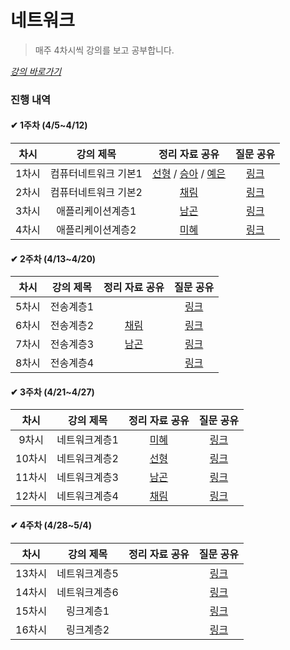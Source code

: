 # 네트워크

> 매주 4차시씩 강의를 보고 공부합니다.

_[강의 바로가기](http://www.kocw.net/home/cview.do?cid=6166c077e545b736)_

### 진행 내역

#### ✔ 1주차 (4/5~4/12)

| 차시 | 강의 제목 | 정리 자료 공유 | 질문 공유 |
| :-----: | :-----: | :-----: | :-----: | 
| 1차시 | 컴퓨터네트워크 기본1 | [선형](https://indecisive-phalange-003.notion.site/9b6c7096ab5c45c796faea152d221542) / [승아](https://substantial-radish-aee.notion.site/720da6bb4d9842f198b3ec59bfb68d84) / [예은](https://1drv.ms/u/s!ArZqtCMgCjTAf7O96FF_2CEIbPw) | [링크](https://github.com/SSAFY-S0914/CS-Study/blob/main/2.%20%EB%84%A4%ED%8A%B8%EC%9B%8C%ED%81%AC/%EC%A7%88%EB%AC%B8%EB%AA%A9%EB%A1%9D/1%EC%B0%A8%EC%8B%9C.md) |
| 2차시 | 컴퓨터네트워크 기본2 | [채림]() | [링크](https://github.com/SSAFY-S0914/CS-Study/blob/main/2.%20%EB%84%A4%ED%8A%B8%EC%9B%8C%ED%81%AC/%EC%A7%88%EB%AC%B8%EB%AA%A9%EB%A1%9D/2%EC%B0%A8%EC%8B%9C.md) |
| 3차시 | 애플리케이션계층1 | [남곤](https://ng-lee.notion.site/3-fc46c9a844ae4f8181368d77dd460fc5) | [링크](https://github.com/SSAFY-S0914/CS-Study/blob/main/2.%20%EB%84%A4%ED%8A%B8%EC%9B%8C%ED%81%AC/%EC%A7%88%EB%AC%B8%EB%AA%A9%EB%A1%9D/3%EC%B0%A8%EC%8B%9C.md) |
| 4차시 | 애플리케이션계층2 | [미혜]() | [링크](https://github.com/SSAFY-S0914/CS-Study/blob/main/2.%20%EB%84%A4%ED%8A%B8%EC%9B%8C%ED%81%AC/%EC%A7%88%EB%AC%B8%EB%AA%A9%EB%A1%9D/4%EC%B0%A8%EC%8B%9C.md) |

#### ✔ 2주차 (4/13~4/20)

| 차시 | 강의 제목 | 정리 자료 공유 | 질문 공유 |
| :-----: | :-----: | :-----: | :-----: | 
| 5차시 | 전송계층1 |  | [링크](https://github.com/SSAFY-S0914/CS-Study/blob/main/2.%20%EB%84%A4%ED%8A%B8%EC%9B%8C%ED%81%AC/%EC%A7%88%EB%AC%B8%EB%AA%A9%EB%A1%9D/5%EC%B0%A8%EC%8B%9C.md) |
| 6차시 | 전송계층2 | [채림]() | [링크](https://github.com/SSAFY-S0914/CS-Study/blob/main/2.%20%EB%84%A4%ED%8A%B8%EC%9B%8C%ED%81%AC/%EC%A7%88%EB%AC%B8%EB%AA%A9%EB%A1%9D/6%EC%B0%A8%EC%8B%9C.md) |
| 7차시 | 전송계층3 | [남곤](https://ng-lee.notion.site/7-3794c50fd1154170a75620734cc205a1) | [링크](https://github.com/SSAFY-S0914/CS-Study/blob/main/2.%20%EB%84%A4%ED%8A%B8%EC%9B%8C%ED%81%AC/%EC%A7%88%EB%AC%B8%EB%AA%A9%EB%A1%9D/7%EC%B0%A8%EC%8B%9C.md) |
| 8차시 | 전송계층4 |  | [링크](https://github.com/SSAFY-S0914/CS-Study/blob/main/2.%20%EB%84%A4%ED%8A%B8%EC%9B%8C%ED%81%AC/%EC%A7%88%EB%AC%B8%EB%AA%A9%EB%A1%9D/8%EC%B0%A8%EC%8B%9C.md) |

#### ✔ 3주차 (4/21~4/27)

| 차시 | 강의 제목 | 정리 자료 공유 | 질문 공유 |
| :-----: | :-----: | :-----: | :-----: | 
| 9차시 | 네트워크계층1 | [미혜]() | [링크](https://github.com/SSAFY-S0914/CS-Study/blob/main/2.%20%EB%84%A4%ED%8A%B8%EC%9B%8C%ED%81%AC/%EC%A7%88%EB%AC%B8%EB%AA%A9%EB%A1%9D/9%EC%B0%A8%EC%8B%9C.md) |
| 10차시 | 네트워크계층2 | [선형](https://indecisive-phalange-003.notion.site/a9e5193dd57545cea2d5b456bc30dbfe) | [링크](https://github.com/SSAFY-S0914/CS-Study/blob/main/2.%20%EB%84%A4%ED%8A%B8%EC%9B%8C%ED%81%AC/%EC%A7%88%EB%AC%B8%EB%AA%A9%EB%A1%9D/10%EC%B0%A8%EC%8B%9C.md) |
| 11차시 | 네트워크계층3 | [남곤](https://ng-lee.notion.site/11-d34580d5d59a4571bd42f6c1e6aad0b8) | [링크](https://github.com/SSAFY-S0914/CS-Study/blob/main/2.%20%EB%84%A4%ED%8A%B8%EC%9B%8C%ED%81%AC/%EC%A7%88%EB%AC%B8%EB%AA%A9%EB%A1%9D/11%EC%B0%A8%EC%8B%9C.md) |
| 12차시 | 네트워크계층4 | [채림]() | [링크](https://github.com/SSAFY-S0914/CS-Study/blob/main/2.%20%EB%84%A4%ED%8A%B8%EC%9B%8C%ED%81%AC/%EC%A7%88%EB%AC%B8%EB%AA%A9%EB%A1%9D/12%EC%B0%A8%EC%8B%9C.md) |

#### ✔ 4주차 (4/28~5/4)

| 차시 | 강의 제목 | 정리 자료 공유 | 질문 공유 |
| :-----: | :-----: | :-----: | :-----: | 
| 13차시 | 네트워크계층5 | | [링크](https://github.com/SSAFY-S0914/CS-Study/blob/main/2.%20%EB%84%A4%ED%8A%B8%EC%9B%8C%ED%81%AC/%EC%A7%88%EB%AC%B8%EB%AA%A9%EB%A1%9D/13%EC%B0%A8%EC%8B%9C.md) |
| 14차시 | 네트워크계층6 | | [링크](https://github.com/SSAFY-S0914/CS-Study/blob/main/2.%20%EB%84%A4%ED%8A%B8%EC%9B%8C%ED%81%AC/%EC%A7%88%EB%AC%B8%EB%AA%A9%EB%A1%9D/14%EC%B0%A8%EC%8B%9C.md) |
| 15차시 | 링크계층1 | | [링크](https://github.com/SSAFY-S0914/CS-Study/blob/main/2.%20%EB%84%A4%ED%8A%B8%EC%9B%8C%ED%81%AC/%EC%A7%88%EB%AC%B8%EB%AA%A9%EB%A1%9D/15%EC%B0%A8%EC%8B%9C.md) |
| 16차시 | 링크계층2 | | [링크](https://github.com/SSAFY-S0914/CS-Study/blob/main/2.%20%EB%84%A4%ED%8A%B8%EC%9B%8C%ED%81%AC/%EC%A7%88%EB%AC%B8%EB%AA%A9%EB%A1%9D/16%EC%B0%A8%EC%8B%9C.md) |

